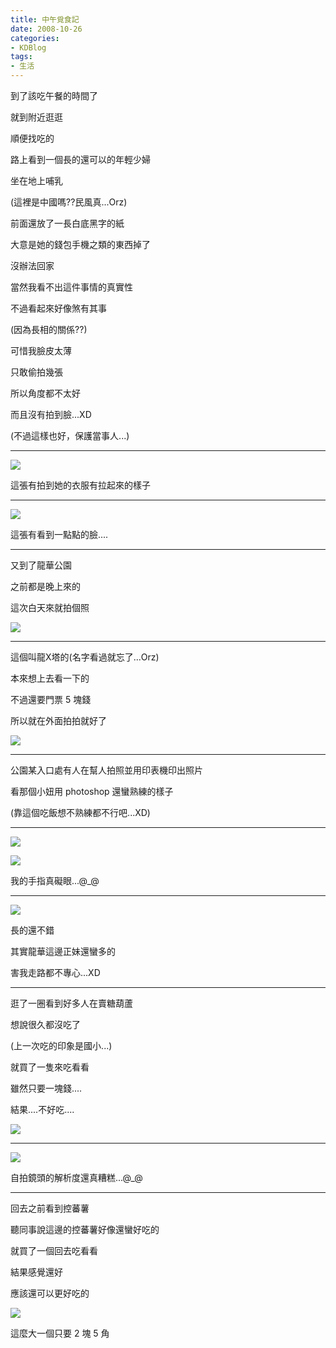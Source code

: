 ```yaml
---
title: 中午覓食記
date: 2008-10-26
categories:
- KDBlog
tags:
- 生活
---
```

到了該吃午餐的時間了

就到附近逛逛

順便找吃的

路上看到一個長的還可以的年輕少婦

坐在地上哺乳

(這裡是中國嗎??民風真...Orz)

前面還放了一長白底黑字的紙

大意是她的錢包手機之類的東西掉了

沒辦法回家

當然我看不出這件事情的真實性

不過看起來好像煞有其事

(因為長相的關係??)

可惜我臉皮太薄

只敢偷拍幾張

所以角度都不太好

而且沒有拍到臉...XD

(不過這樣也好，保護當事人...)

---

![]({{urls.media}}/KDBlog/2008/10/26/IMAG0120.jpg)

這張有拍到她的衣服有拉起來的樣子

---

![]({{urls.media}}/KDBlog/2008/10/26/IMAG0127.jpg)

這張有看到一點點的臉....

---

又到了龍華公園

之前都是晚上來的

這次白天來就拍個照

![]({{urls.media}}/KDBlog/2008/10/26/IMAG0131.jpg)

---

這個叫龍X塔的(名字看過就忘了...Orz)

本來想上去看一下的

不過還要門票 5 塊錢

所以就在外面拍拍就好了

![]({{urls.media}}/KDBlog/2008/10/26/IMAG0133.jpg)

---

公園某入口處有人在幫人拍照並用印表機印出照片

看那個小妞用 photoshop 還蠻熟練的樣子

(靠這個吃飯想不熟練都不行吧...XD)

---

![]({{urls.media}}/KDBlog/2008/10/26/IMAG0136.jpg)

![]({{urls.media}}/KDBlog/2008/10/26/IMAG0137.jpg)

我的手指真礙眼...@_@

---

![]({{urls.media}}/KDBlog/2008/10/26/IMAG0138.jpg)

長的還不錯

其實龍華這邊正妹還蠻多的

害我走路都不專心...XD

---

逛了一圈看到好多人在賣糖葫蘆

想說很久都沒吃了

(上一次吃的印象是國小...)

就買了一隻來吃看看

雖然只要一塊錢....

結果....不好吃....

![]({{urls.media}}/KDBlog/2008/10/26/IMAG0139.jpg)

---

![]({{urls.media}}/KDBlog/2008/10/26/IMAG0141.jpg)

自拍鏡頭的解析度還真糟糕...@_@

---

回去之前看到控蕃薯

聽同事說這邊的控蕃薯好像還蠻好吃的

就買了一個回去吃看看

結果感覺還好

應該還可以更好吃的

![]({{urls.media}}/KDBlog/2008/10/26/IMAG0143.jpg)

這麼大一個只要 2 塊 5 角

